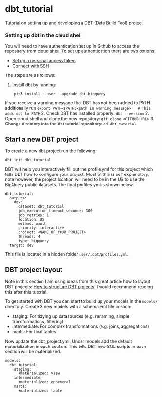 # dbt_tutorial

Tutorial on setting up and developing a DBT (Data Build Tool) project

### Setting up dbt in the cloud shell

You will need to have authentication set up in Github to access the repository from cloud shell. To set up authentication there are two options:

- [Set up a personal access token](https://docs.github.com/en/authentication/keeping-your-account-and-data-secure/creating-a-personal-access-token) 
- [Connect with SSH](https://docs.github.com/en/authentication/connecting-to-github-with-ssh)

The steps are as follows:

1. Install dbt by running:
```
    pip3 install --user --upgrade dbt-bigquery
```
If you receive a warning message that DBT has not been added to PATH additionally run `export PATH=$PATH:<path in warning message>   # This adds dbt to PATH`
2. Check DBT has installed properly: `dbt --version`
2. Open cloud shell and clone the new repository: `git clone <GITHUB_URL>`
3. Change directory into the dbt tutorial repository: `cd dbt_tutorial`

## Start a new DBT project

To create a new dbt project run the following:

```
dbt init dbt_tutorial
```

DBT will help you interactively fill out the profile.yml for this project which tells DBT how to configure your project. Most of this is self explanotory, note however, the project location will need to be in the US to use the BigQuery public datasets. The final profiles.yml is shown below.

```
dbt_tutorial:
  outputs:
    dev:
      dataset: dbt_tutorial
      job_execution_timeout_seconds: 300
      job_retries: 1
      location: US
      method: oauth
      priority: interactive
      project: <NAME_OF_YOUR_PROJECT>
      threads: 4
      type: bigquery
  target: dev
```

This file is located in a hidden folder `user/.dbt/profiles.yml`. 

## DBT project layout

Note in this section I am using ideas from this great article how to layout DBT projects: [How to structure DBT projects](https://docs.getdbt.com/guides/best-practices/how-we-structure/1-guide-overview). I would recommend reading this after this tutorial.

To get started with DBT you can start to build up your models in the `models/` directory. Create 3 new models with a schema.yml file in each:
 - staging: For tidying up datasources (e.g. renaming, simple transformations, filtering)
 - intermediate: For complex transformations (e.g. joins, aggregations)
 - marts: For final tables

Now update the dbt_project.yml. Under models add the default materialization in each section. This tells DBT how SQL scripts in each section will be materialized.

```
models:
  dbt_tutorial:
    staging:
      +materialized: view
    intermediate:
      +materialized: ephemeral
    marts:
      +materialized: table
```




